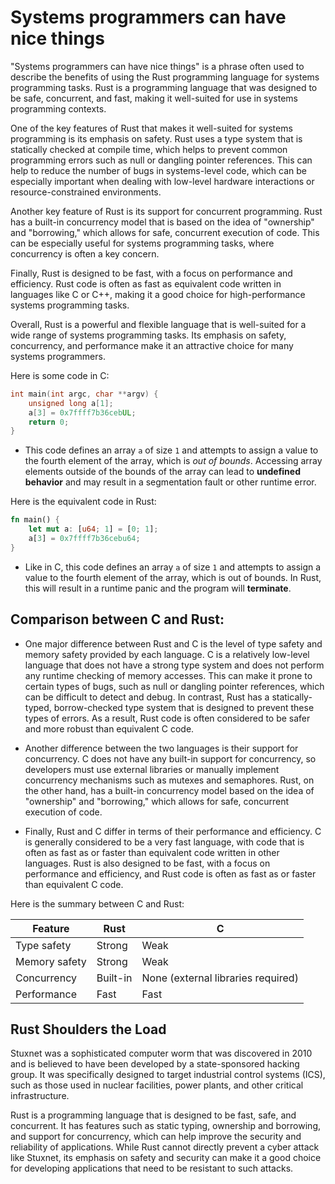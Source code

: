 # Systems programmers can have nice things

"Systems programmers can have nice things" is a phrase often used to describe the benefits of using the Rust programming language for systems programming tasks. Rust is a programming language that was designed to be safe, concurrent, and fast, making it well-suited for use in systems programming contexts.

One of the key features of Rust that makes it well-suited for systems programming is its emphasis on safety. Rust uses a type system that is statically checked at compile time, which helps to prevent common programming errors such as null or dangling pointer references. This can help to reduce the number of bugs in systems-level code, which can be especially important when dealing with low-level hardware interactions or resource-constrained environments.

Another key feature of Rust is its support for concurrent programming. Rust has a built-in concurrency model that is based on the idea of "ownership" and "borrowing," which allows for safe, concurrent execution of code. This can be especially useful for systems programming tasks, where concurrency is often a key concern.

Finally, Rust is designed to be fast, with a focus on performance and efficiency. Rust code is often as fast as equivalent code written in languages like C or C++, making it a good choice for high-performance systems programming tasks.

Overall, Rust is a powerful and flexible language that is well-suited for a wide range of systems programming tasks. Its emphasis on safety, concurrency, and performance make it an attractive choice for many systems programmers.

Here is some code in C:

```c
int main(int argc, char **argv) {
    unsigned long a[1];
    a[3] = 0x7ffff7b36cebUL;
    return 0;
}
```

- This code defines an array `a` of size `1` and attempts to assign a value to the fourth element of the array, which is _out of bounds_. Accessing array elements outside of the bounds of the array can lead to **undefined behavior** and may result in a segmentation fault or other runtime error.

Here is the equivalent code in Rust:

```rust
fn main() {
    let mut a: [u64; 1] = [0; 1];
    a[3] = 0x7ffff7b36cebu64;
}
```

- Like in C, this code defines an array `a` of size `1` and attempts to assign a value to the fourth element of the array, which is out of bounds. In Rust, this will result in a runtime panic and the program will **terminate**.

## Comparison between C and Rust:

- One major difference between Rust and C is the level of type safety and memory safety provided by each language. C is a relatively low-level language that does not have a strong type system and does not perform any runtime checking of memory accesses. This can make it prone to certain types of bugs, such as null or dangling pointer references, which can be difficult to detect and debug. In contrast, Rust has a statically-typed, borrow-checked type system that is designed to prevent these types of errors. As a result, Rust code is often considered to be safer and more robust than equivalent C code.

- Another difference between the two languages is their support for concurrency. C does not have any built-in support for concurrency, so developers must use external libraries or manually implement concurrency mechanisms such as mutexes and semaphores. Rust, on the other hand, has a built-in concurrency model based on the idea of "ownership" and "borrowing," which allows for safe, concurrent execution of code.

- Finally, Rust and C differ in terms of their performance and efficiency. C is generally considered to be a very fast language, with code that is often as fast as or faster than equivalent code written in other languages. Rust is also designed to be fast, with a focus on performance and efficiency, and Rust code is often as fast as or faster than equivalent C code.

Here is the summary between C and Rust:

| Feature       | Rust     | C                                  |
| ------------- | -------- | ---------------------------------- |
| Type safety   | Strong   | Weak                               |
| Memory safety | Strong   | Weak                               |
| Concurrency   | Built-in | None (external libraries required) |
| Performance   | Fast     | Fast                               |

## Rust Shoulders the Load

Stuxnet was a sophisticated computer worm that was discovered in 2010 and is believed to have been developed by a state-sponsored hacking group. It was specifically designed to target industrial control systems (ICS), such as those used in nuclear facilities, power plants, and other critical infrastructure.

Rust is a programming language that is designed to be fast, safe, and concurrent. It has features such as static typing, ownership and borrowing, and support for concurrency, which can help improve the security and reliability of applications. While Rust cannot directly prevent a cyber attack like Stuxnet, its emphasis on safety and security can make it a good choice for developing applications that need to be resistant to such attacks.
